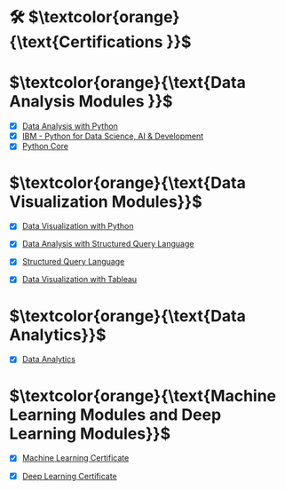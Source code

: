 # 🛠 $\textcolor{orange}{\text{Certifications }}$

# $\textcolor{orange}{\text{Data Analysis Modules }}$

- [x] [Data Analysis with Python](https://c11n.clarusway.com/en/verify/08164565829810?ref=email)
- [x] [IBM - Python for Data Science, AI & Development](https://www.coursera.org/account/accomplishments/verify/G8B82P7V9SAR?utm_source=link&utm_medium=certificate&utm_content=cert_image&utm_campaign=sharing_cta&utm_product=course)
- [x] [Python Core](https://www.sololearn.com/Certificate/CT-4ILGP3OZ/pdf)

# $\textcolor{orange}{\text{Data Visualization Modules}}$

- [x] [Data Visualization with Python](https://c11n.clarusway.com/en/verify/01916608275327?ref=email)

- [x] [Data Analysis with Structured Query Language](https://d34lllqo5jm5il.cloudfront.net/en/verify/97877318720560?ref=email)

- [x] [Structured Query Language](https://www.sololearn.com/Certificate/CT-LDMMZNN7/pdf)

- [x] [Data Visualization with Tableau](https://d34lllqo5jm5il.cloudfront.net/en/verify/15597872885261?ref=email)

# $\textcolor{orange}{\text{Data Analytics}}$

- [x] [Data Analytics](https://d34lllqo5jm5il.cloudfront.net/en/verify/83467088731646?ref=email)

# $\textcolor{orange}{\text{Machine Learning Modules and Deep Learning Modules}}$

- [x] [Machine Learning Certificate](https://d34lllqo5jm5il.cloudfront.net/en/verify/47280676904989?ref=email)

- [x] [Deep Learning Certificate](https://d34lllqo5jm5il.cloudfront.net/en/verify/81545728635782?ref=email)

